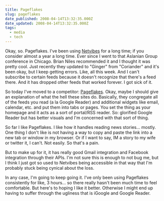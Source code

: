 ```yaml
---
title: Pageflakes
slug: pageflakes
date_published: 2008-04-14T13:32:35.000Z
date_updated: 2008-04-14T13:32:35.000Z
tags:
  - media
  - tech
---
```


Okay, so. Pageflakes. I've been using [Netvibes](http://www.netvibes.com) for a long time; if you consider almost a year a long time. Ever since I went to that Aslanian Group conference in Chicago. Brian Niles recommended it and I thought it was pretty cool. Just recently they updated to "Ginger" from "Coriander" and it's been okay, but I keep getting errors. Like, all this week. And I can't subscribe to certain feeds because it doesn't recognize that there's a feed there. And it has dropped other feeds that worked forever. I got sick of it.

So today I've moved to a competitor: [Pageflakes](http://www.pageflakes.com). Okay, maybe I should give an explanation of what the hell these sites do. Basically, they congregate all of the feeds you read (a la Google Reader) and additional widgets like email, calendar, etc. and put them into tabs or pages. You set the thing as your homepage and it acts as a sort of portal/RSS reader. So: glorified Google Reader but has better visuals and I'm concerned with that sort of thing.

So far I like Pageflakes. I like how it handles reading news stories... mostly. One thing I don't like is not having a way to copy and paste the link into a new tab or window in my browser. Or if I want to say, IM a story to my wife or twitter it, I can't. Not easily. So that's a pain.

But to make up for it, it has really good Gmail integration and Facebook integration through their APIs. I'm not sure this is enough to not bug me, but I think I just got so used to Netvibes being accessible in that way that I'm probably stuck being cynical about the loss.

In any case, I'm going to keep going it. I've only been using Pageflakes consistently for like, 3 hours... so there really hasn't been much time to feel comfortable. But here's to hoping I like it better. Otherwise I might end up having to suffer through the ugliness that is iGoogle and Google Reader.
